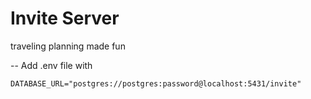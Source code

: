 # Invite Server

traveling planning made fun

--
Add .env file with 
```
DATABASE_URL="postgres://postgres:password@localhost:5431/invite"
```